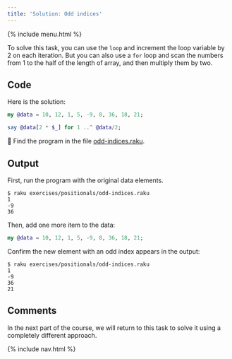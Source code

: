```yaml
---
title: 'Solution: Odd indices'
---
```


{% include menu.html %}

To solve this task, you can use the `loop` and increment the loop variable by 2 on each iteration. But you can also use a `for` loop and scan the numbers from 1 to the half of the length of array, and then multiply them by two.

## Code

Here is the solution:

```raku
my @data = 10, 12, 1, 5, -9, 8, 36, 18, 21;

say @data[2 * $_] for 1 ..^ @data/2;
```

🦋 Find the program in the file [odd-indices.raku](https://github.com/ash/raku-course/blob/master/exercises/positionals/odd-indices.raku).

## Output

First, run the program with the original data elements.

```console
$ raku exercises/positionals/odd-indices.raku
1
-9
36
```

Then, add one more item to the data:

```raku
my @data = 10, 12, 1, 5, -9, 8, 36, 18, 21;
```

Confirm the new element with an odd index appears in the output:

```console
$ raku exercises/positionals/odd-indices.raku
1
-9
36
21
```

## Comments

In the next part of the course, we will return to this task to solve it using a completely different approach.

{% include nav.html %}
